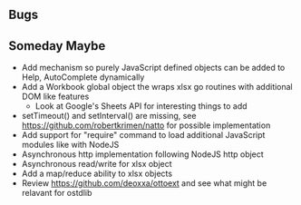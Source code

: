 
## Bugs

## Someday Maybe

+ Add mechanism so purely JavaScript defined objects can be added to Help, AutoComplete dynamically
+ Add a Workbook global object the wraps xlsx go routines with additional DOM like features
    + Look at Google's Sheets API for interesting things to add
+ setTimeout() and setInterval() are missing, see https://github.com/robertkrimen/natto for possible implementation
+ Add support for "require" command to load additional JavaScript modules like with NodeJS
+ Asynchronous http implementation following NodeJS http object
+ Asynchronous read/write for xlsx object
+ Add a map/reduce ability to xlsx objects
+ Review https://github.com/deoxxa/ottoext and see what might be relavant for ostdlib

